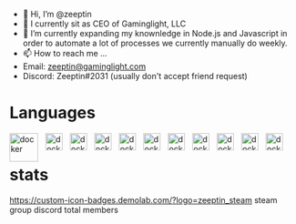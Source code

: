 - 👋 Hi, I’m @zeeptin
- 👀 I currently sit as CEO of Gaminglight, LLC
- 🌱 I’m currently expanding my knownledge in Node.js and Javascript in order to automate a lot of processes we currently manually do weekly.
- 📫 How to reach me ...
-   Email: zeeptin@gaminglight.com
-   Discord: Zeeptin#2031 (usually don't accept friend request)

# Languages
<img align='left' alt='docker' width='50px' style='padding-right:10px' src="https://cdn.jsdelivr.net/gh/devicons/devicon/icons/nodejs/nodejs-plain-wordmark.svg" />
<img align='left' alt='docker' width='30px' style='padding-right:10px' src="https://cdn.jsdelivr.net/gh/devicons/devicon/icons/lua/lua-original-wordmark.svg" />
<img align='left' alt='docker' width='30px' style='padding-right:10px' src="https://cdn.jsdelivr.net/gh/devicons/devicon/icons/mongodb/mongodb-original-wordmark.svg" />
<img align='left' alt='docker' width='30px' style='padding-right:10px' src="https://cdn.jsdelivr.net/gh/devicons/devicon/icons/mysql/mysql-original-wordmark.svg" />
<img align='left' alt='docker' width='30px' style='padding-right:10px' src="https://cdn.jsdelivr.net/gh/devicons/devicon/icons/html5/html5-original-wordmark.svg" />
<img align='left' alt='docker' width='30px' style='padding-right:10px' src="https://cdn.jsdelivr.net/gh/devicons/devicon/icons/css3/css3-original-wordmark.svg" />
<img align='left' alt='docker' width='30px' style='padding-right:10px' src="https://cdn.jsdelivr.net/gh/devicons/devicon/icons/nginx/nginx-original.svg" />
<img align='left' alt='docker' width='30px' style='padding-right:10px' src="https://cdn.jsdelivr.net/gh/devicons/devicon/icons/unrealengine/unrealengine-original.svg" />
<img align='left' alt='docker' width='30px' style='padding-right:10px' src="https://cdn.jsdelivr.net/gh/devicons/devicon/icons/docker/docker-original.svg" />
<img align='left' alt='docker' width='30px' style='padding-right:10px' src="https://cdn.jsdelivr.net/gh/devicons/devicon/icons/vscode/vscode-original.svg" />
<img align='left' alt='docker' width='30px' style='padding-right:10px' src="https://cdn.jsdelivr.net/gh/devicons/devicon/icons/ubuntu/ubuntu-plain-wordmark.svg" />

<br />

#



# stats
https://custom-icon-badges.demolab.com/?logo=zeeptin_steam
steam group
discord total members


<!---
zeeptin/zeeptin is a ✨ special ✨ repository because its `README.md` (this file) appears on your GitHub profile.
You can click the Preview link to take a look at your changes.
--->
